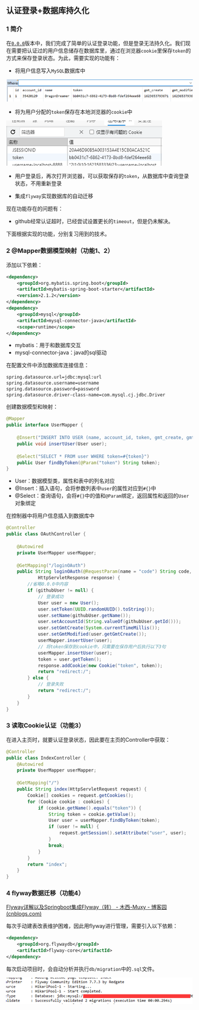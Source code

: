 ## 认证登录+数据库持久化

### 1 简介

在[`0.0.0`](https://github.com/castleKing1997/community_rc/tree/0.0.0)版本中，我们完成了简单的认证登录功能，但是登录无法持久化。我们现在需要把认证过的用户信息储存在数据库里，通过在浏览器`cookie`里保存`token`的方式来保存登录状态。为此，需要实现的功能有：

- 将用户信息写入`MySQL`数据库中

![image-20210614152308106](typora/README/image-20210614152308106.png)

- 将为用户分配的`token`保存在本地浏览器的`cookie`中

![image-20210614152430256](typora/README/image-20210614152430256.png)

- 用户登录后，再次打开浏览器，可以获取保存的`token`，从数据库中查询登录状态，不用重新登录

- 集成`flyway`实现数据库的自动迁移

现在功能存在的问题有：

- github经常认证超时，已经尝试设置更长的`timeout`，但是仍未解决。

下面根据实现的功能，分别复习用到的技术。

### 2 @Mapper数据模型映射（功能1、2）

添加以下依赖：

```xml
<dependency>
    <groupId>org.mybatis.spring.boot</groupId>
    <artifactId>mybatis-spring-boot-starter</artifactId>
    <version>2.1.2</version>
</dependency>
<dependency>
    <groupId>mysql</groupId>
    <artifactId>mysql-connector-java</artifactId>
    <scope>runtime</scope>
</dependency>
```

- mybatis：用于和数据库交互
- mysql-connector-java：java的sql驱动

在配置文件中添加数据库连接信息：

```
spring.datasource.url=jdbc:mysql:url
spring.datasource.username=username
spring.datasource.password=password
spring.datasource.driver-class-name=com.mysql.cj.jdbc.Driver
```

创建数据模型和映射：

```java
@Mapper
public interface UserMapper {

	@Insert("INSERT INTO USER (name, account_id, token, gmt_create, gmt_modified) values (#{name},#{accountId},#{token},#{gmtCreate},#{gmtModified})")
	public void insertUser(User user);

	@Select("SELECT * FROM user WHERE token=#{token}")
	public User findByToken(@Param("token") String token);
}

```

- User：数据模型类，属性和表中的列名对应
- @Insert：插入语句，会将参数列表中`user`的属性对应到`#{}`中
- @Select：查询语句，会将`#{}`中的值和`@Param`绑定，返回属性和返回的`User`对象绑定

在控制器中将用户信息插入到数据库中

```java
@Controller
public class OAuthController {

	@Autowired
	private UserMapper userMapper;

	@GetMapping("/loginOAuth")
	public String loginOAuth(@RequestParam(name = "code") String code, @RequestParam(name = "state") String state,
			HttpServletResponse response) {
        //省略0.0.0中内容
		if (githubUser != null) {
			// 登录成功
			User user = new User();
			user.setToken(UUID.randomUUID().toString());
			user.setName(githubUser.getName());
			user.setAccountId(String.valueOf(githubUser.getId()));
			user.setGmtCreate(System.currentTimeMillis());
			user.setGmtModified(user.getGmtCreate());
			userMapper.insertUser(user);
            // 将token保存到cookie中，只需要在保存用户后执行以下3句
            userMapper.insertUser(user);
            token = user.getToken();
            response.addCookie(new Cookie("token", token));
			return "redirect:/";
		} else {
			// 登录失败
			return "redirect:/";
		}
	}
}
```

### 3 读取Cookie认证（功能3）

在进入主页时，就要认证登录状态，因此要在主页的Controller中获取：

```java
@Controller
public class IndexController {
	@Autowired
	private UserMapper userMapper;

	@GetMapping("/")
	public String index(HttpServletRequest request) {
		Cookie[] cookies = request.getCookies();
		for (Cookie cookie : cookies) {
			if (cookie.getName().equals("token")) {
				String token = cookie.getValue();
				User user = userMapper.findByToken(token);
				if (user != null) {
					request.getSession().setAttribute("user", user);
				}
				break;
			}
		}
		return "index";
	}
}
```

### 4 flyway数据迁移（功能4）

[Flyway详解以及Springboot集成Flyway（转） - 木西-Muxy - 博客园 (cnblogs.com)](https://www.cnblogs.com/muxi0407/p/11741977.html)

每次手动建表改表维护困难，因此用flyway进行管理，需要引入以下依赖：

```xml
<dependency>
    <groupId>org.flywaydb</groupId>
    <artifactId>flyway-core</artifactId>
</dependency>
```

每次启动项目时，会自动分析并执行`db/migration`中的`.sql`文件。

![image-20210614155054977](typora/README/image-20210614155054977.png)

